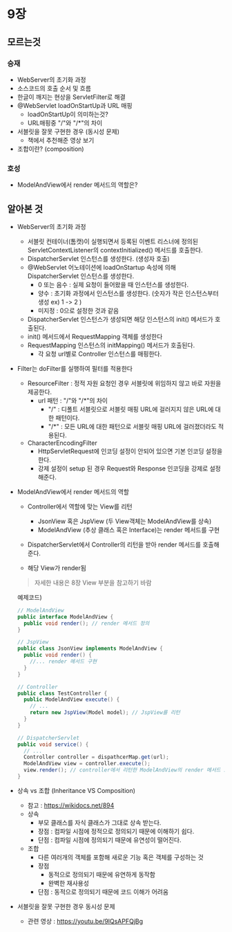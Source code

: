 # 9장 

## 모르는것

### 승재

-  WebServer의 초기화 과정
-  소스코드의 호출 순서 및 흐름
-  한글이 깨지는 현상을 ServletFilter로 해결
-  @WebServlet loadOnStartUp과 URL 매핑
   -  loadOnStartUp이 의미하는것?
   -  URL매핑중 "/"와 "/*"의 차이
-  서블릿을 잘못 구현한 경우 (동시성 문제)
   -  책에서 추천해준 영상 보기
-  조합이란? (composition)





### 호성

-  ModelAndView에서 render 메서드의 역할은?





## 알아본 것



-  WebServer의 초기화 과정
   -  서블릿 컨테이너(톰캣)이 실행되면서 등록된 이벤트 리스너에 정의된 ServletContextListener의 contextInitialized() 메서드를 호출한다.
   -  DispatcherServlet 인스턴스를 생성한다. (생성자 호출)
   -  @WebServlet 어노테이션에 loadOnStartup 속성에 의해 DispatcherServlet 인스턴스를 생성한다.
      -  0 또는 음수 : 실제 요청이 들어왔을 때 인스턴스를 생성한다.
      -  양수 : 초기화 과정에서 인스턴스를 생성한다. (숫자가 작은 인스턴스부터 생성 ex) 1 -> 2 )
      -  미지정 : 0으로 설정한 것과 같음
   -  DispatcherServlet 인스턴스가 생성되면 해당 인스턴스의 init() 메서드가 호출된다.
   -  init() 메서드에서 RequestMapping 객체를 생성한다
   -  RequestMapping 인스턴스의 initMapping() 메서드가 호출된다.
      -  각 요청 url별로 Controller 인스턴스를 매핑한다.



-  Filter는 doFilter를 실행하여 필터를 적용한다
   -  ResourceFilter : 정적 자원 요청인 경우 서블릿에 위임하지 않고 바로 자원을 제공한다.
      -  url 패턴 : "/"와 "/*"의 차이
         -  "/" : 디폴트 서블릿으로 서블릿 매핑 URL에 걸러지지 않은 URL에 대한 패턴이다.
         -  "/*" : 모든 URL에 대한 패턴으로 서블릿 매핑 URL에 걸러졌더라도 적용된다.
   -  CharacterEncodingFilter
      -  HttpServletRequest에 인코딩 설정이 안되어 있으면 기본 인코딩 설정을 한다.
      -  강제 설정이 setup 된 경우 Request와 Response 인코딩을 강제로 설정해준다.



-  ModelAndView에서 render 메서드의 역할

   -  Controller에서 역할에 맞는 View를 리턴

      -  JsonView 혹은 JspView (두 View객체는 ModelAndView를 상속)
      -  ModelAndView (추상 클래스 혹은 Interface)는 render 메서드를 구현

   -  DispatcherServlet에서 Controller의 리턴을 받아 render 메서드를 호출해준다.

   -  해당 View가 render됨

   >  자세한 내용은 8장 View 부분을 참고하기 바람

   예제코드) 

   ```java
   // ModelAndView
   public interface ModelAndView {
     public void render(); // render 메서드 정의
   }

   // JspView
   public class JsonView implements ModelAndView {
     public void render() {
       //... render 메서드 구현
     }
   }

   // Controller
   public class TestController {
     public ModelAndView execute() {
       // ...
       return new JspView(Model model); // JspView를 리턴
     }
   }

   // DispatcherServlet
   public void service() {
     // ...
     Controller controller = dispathcerMap.get(url);
     ModelAndView view = controller.execute();
     view.render(); // controller에서 리턴한 ModelAndView의 render 메서드 호출
   }
   ```




-  상속 vs 조합 (Inheritance VS Composition)
   -  참고 : https://wikidocs.net/894
   -  상속
      -  부모 클래스를 자식 클래스가 그대로 상속 받는다.
      -  장점 : 컴파일 시점에 정적으로 정의되기 때문에 이해하기 쉽다.
      -  단점 : 컴파일 시점에 정의되기 때문에 유연성이 떨어진다.
   -  조합
      -  다른 여러개의 객체를 포함해 새로운 기능 혹은 객체를 구성하는 것
      -  장점
         -  동적으로 정의되기 때문에 유연하게 동작함
         -  완벽한 재사용성
      -  단점 : 동적으로 정의되기 때문에 코드 이해가 어려움



-  서블릿을 잘못 구현한 경우 동시성 문제
   -  관련 영상 : https://youtu.be/9lQsAPFQjBg









